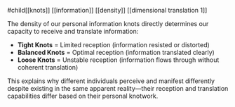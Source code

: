 #child[[knots]] [[information]] [[density]] [[dimensional translation 1]] 

The density of our personal information knots directly determines our capacity to receive and translate information:

- **Tight Knots** = Limited reception (information resisted or distorted)
- **Balanced Knots** = Optimal reception (information translated clearly)
- **Loose Knots** = Unstable reception (information flows through without coherent translation)

This explains why different individuals perceive and manifest differently despite existing in the same apparent reality—their reception and translation capabilities differ based on their personal knotwork.